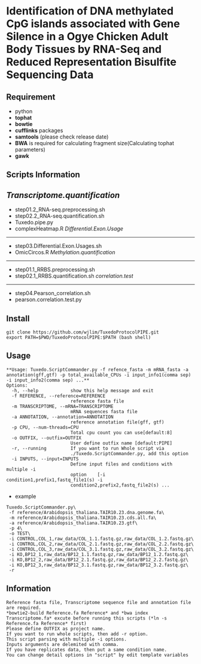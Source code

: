 Identification of DNA methylated CpG islands associated with Gene Silence in a Ogye Chicken Adult Body Tissues by RNA-Seq and Reduced Representation Bisulfite Sequencing Data
=====================

**Requirement**
--------------
- python
- **tophat**
- **bowtie**
- **cufflinks** packages 
- **samtools** (please check release date)
- **BWA** is required for calculating fragment size(Calculating tophat parameters)
- **gawk**


**Scripts Information**
--------------
*Transcriptome.quantification*
--------------
- step01.2_RNA-seq.preprocessing.sh
- step02.2_RNA-seq.quantification.sh
- Tuxedo.pipe.py
- complexHeatmap.R
*Differential.Exon.Usage*
--------------
- step03.Differential.Exon.Usages.sh
- OmicCircos.R
*Methylation.quantification*
--------------
- step01.1_RRBS.preprocessing.sh
- step02.1_RRBS.quantification.sh
*correlation.test*
--------------
- step04.Pearson_correlation.sh
- pearson.correlation.test.py

**Install**
--------------
```
git clone https://github.com/wjlim/TuxedoProtocolPIPE.git
export PATH=$PWD/TuxedoProtocolPIPE:$PATH (bash shell)
```

**Usage**
--------------
```
**Usage: Tuxedo.ScriptCommander.py -f refence_fasta -m mRNA_fasta -a annotation(gff,gtf) -p total_available_CPUs -i input_info1(comma sep) -i input_info2(comma sep) ...**
Options:
  -h, --help            show this help message and exit
  -f REFERENCE, --reference=REFERENCE
                        reference fasta file
  -m TRANSCRIPTOME, --mRNA=TRANSCRIPTOME
                        mRNA sequences fasta file
  -a ANNOTATION, --annotation=ANNOTATION
                        reference annotation file(gff, gtf)
  -p CPU, --num-threads=CPU
                        Total cpu count you can use[default:8]
  -o OUTFIX, --outfix=OUTFIX
                        User define outfix name [default:PIPE]
  -r, --running         If you want to run Whole script via
                        ./Tuxedo.ScriptCommander.py, add this option
  -i INPUTS, --input=INPUTS
                        Define input files and conditions with multiple -i
                        option    [-i condition1,prefix1,fastq_file1(s) -i
                        condition2,prefix2,fastq_file2(s) ...
```
- example
```
Tuxedo.ScriptCommander.py\
 -f reference/Arabidopsis_thaliana.TAIR10.23.dna.genome.fa\
 -m reference/Arabidopsis_thaliana.TAIR10.23.cds.all.fa\
 -a reference/Arabidopsis_thaliana.TAIR10.23.gtf\
 -p 4\
 -o TEST\
 -i CONTROL,COL_1,raw_data/COL_1.1.fastq.gz,raw_data/COL_1.2.fastq.gz\
 -i CONTROL,COL_2,raw_data/COL_2.1.fastq.gz,raw_data/COL_2.2.fastq.gz\
 -i CONTROL,COL_3,raw_data/COL_3.1.fastq.gz,raw_data/COL_3.2.fastq.gz\
 -i KO,BP12_1,raw_data/BP12_1.1.fastq.gz,raw_data/BP12_1.2.fastq.gz\
 -i KO,BP12_2,raw_data/BP12_2.1.fastq.gz,raw_data/BP12_2.2.fastq.gz\
 -i KO,BP12_3,raw_data/BP12_3.1.fastq.gz,raw_data/BP12_3.2.fastq.gz\
 -r
```
Information
--------------
    Reference fasta file, Transcriptome sequence file and annotation file are required.
    *bowtie2-build Reference.fa Reference* and *bwa index Transcriptome.fa* excute before running this scripts (*ln -s Reference.fa Reference* first)
    Please define OUTFIX as project name.
    If you want to run whole scripts, then add -r option.
    This script parsing with multiple -i options.
    Inputs arguments are delemited with comma.
    If you have replicates data, then put a same condition name.
    You can change detail options in "script" by edit template variables
